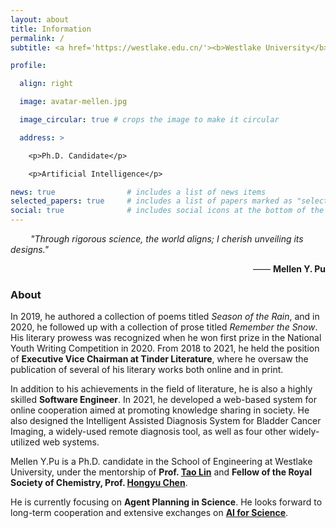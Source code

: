 ```yaml
---
layout: about
title: Information
permalink: /
subtitle: <a href='https://westlake.edu.cn/'><b>Westlake University</b></a>. No.600 Dunyu Road, Hangzhou, Zhejiang, China.

profile:

  align: right

  image: avatar-mellen.jpg

  image_circular: true # crops the image to make it circular

  address: >

    <p>Ph.D. Candidate</p>

    <p>Artificial Intelligence</p>

news: true                # includes a list of news items
selected_papers: true     # includes a list of papers marked as "selected={true}"
social: true              # includes social icons at the bottom of the page
---
```


&emsp;&emsp; <i>"Through rigorous science, the world aligns; I cherish unveiling its designs."</i>

<p align="right"> —— <b>Mellen Y. Pu</b> </p>

[//]: # (<p align="right"><b>Westlake University, Zhejiang University</b> </p>)

[//]: # ()
[//]: # (<p align="right"><b>AI for Material Science</b> </p>)

[//]: # ()
[//]: # (<p align="right"><b>wias.ym@gmail.com</b> </p>)

### About

In 2019, he authored a collection of poems titled *Season of the Rain*, and in 2020, he followed up with a collection of prose titled *Remember the Snow*. His literary prowess was recognized when he won first prize in the National Youth Writing Competition in 2020. From 2018 to 2021, he held the position of **Executive Vice Chairman at Tinder Literature**, where he oversaw the publication of several of his literary works both online and in print.

In addition to his achievements in the field of literature, he is also a highly skilled **Software Engineer**. In 2021, he developed a web-based system for online cooperation aimed at promoting knowledge sharing in society. He also designed the Intelligent Assisted Diagnosis System for Bladder Cancer Imaging, a widely-used remote diagnosis tool, as well as four other widely-utilized web systems.


Mellen Y.Pu is a Ph.D. candidate in the School of Engineering at Westlake University, under the mentorship of **Prof. [Tao Lin](https://en.westlake.edu.cn/faculty/tao-lin.html)** and **Fellow of the Royal Society of Chemistry, Prof. [Hongyu Chen](https://en.westlake.edu.cn/faculty/hongyu-chen.html)**. 

He is currently focusing on **Agent Planning in Science**. He looks forward to long-term cooperation and extensive exchanges on **<u>AI for Science</u>**.

<br/>
